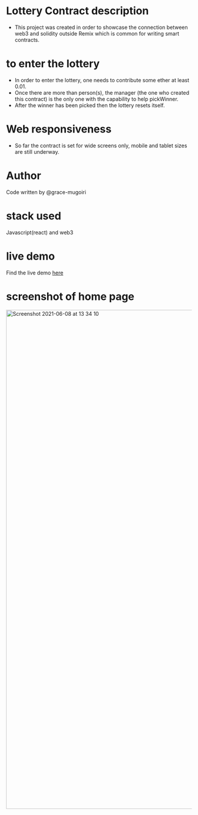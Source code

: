 # Lottery Contract description

- This project was created in order to showcase the connection between web3 and solidity outside Remix which is common for writing smart contracts.


# to enter the lottery

- In order to enter the lottery, one needs to contribute some ether at least 0.01. 
- Once there are more than person(s), the manager (the one who created this contract) is the only one with the capability to help pickWinner.
- After the winner has been picked then the lottery resets itself.


# Web responsiveness

- So far the contract is set for wide screens only, mobile and tablet sizes are still underway.

# Author
Code written by @grace-mugoiri

# stack used
Javascript(react) and web3 

# live demo
Find the live demo [here](https://the-lottery-contract.herokuapp.com/)

# screenshot of home page
<img width="1350" alt="Screenshot 2021-06-08 at 13 34 10" src="https://user-images.githubusercontent.com/20679425/121170689-395fe900-c85e-11eb-81f5-e52e5e909c9c.png">

